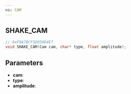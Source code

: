```yaml
---
ns: CAM
---
```

## SHAKE_CAM

```c
// 0xF9A7BCF5D050D4E7
void SHAKE_CAM(Cam cam, char* type, float amplitude);
```

## Parameters
* **cam**:
* **type**:
* **amplitude**:
